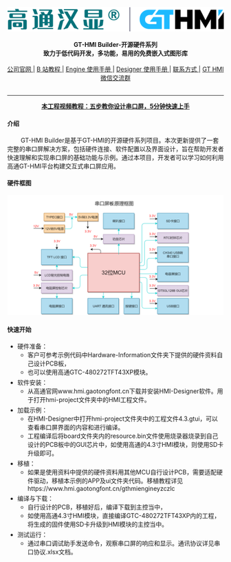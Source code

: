 <br/>

<div align="center">
    <img src="images/logo.png">
</div>

<br/>
<div align="center">  <a><b>GT-HMI Builder-开源硬件系列</b></a></div>
<div align="center">  <a><b>致力于低代码开发，多功能，易用的免费嵌入式图形库</b></a></div>

<br/>
<div align="center">
    <a href="https://www.hmi.gaotongfont.cn"
    > 公司官网 </a> |
    <a href="https://space.bilibili.com/3493293474188211/channel/collectiondetail?sid=3764678"
    > B 站教程 </a> |
    <a href="https://www.hmi.gaotongfont.cn/gthmiengineyhsc"
    > Engine 使用手册 </a> |
    <a href="https://www.hmi.gaotongfont.cn/gthmidesigneryhsc"
    > Designer 使用手册 </a> |
    <a href="http://isite.baidu.com/site/wjz7qkrv/406a2b0c-f9c7-4a08-a47a-662e862b2af4?ch=48&wid=498ccd5c05334f21a2142ba3cf628964_0_0&field=&orderBy=&categoryId=undefined&title=%E8%81%94%E7%B3%BB%E6%88%91%E4%BB%AC"
    > 联系方式 </a> |
    <a href="https://genitop-1317577547.cos.ap-nanjing.myqcloud.com/GT-HMI/GT-HMI-Groups/GT-HMI%20Communication%20groups.jpg"
    > GT HMI微信交流群 </a>
</div>
<br/>

---
<div align="center"
>
   <a href="https://www.bilibili.com/video/BV1Ce411X78C/?spm_id_from=333.999.0.0&vd_source=0d93f7ed5a2d40d6e2d321f392d5e6f3"
    > <u><b>本工程视频教程：五步教你设计串口屏，5分钟快速上手</b></u></a>
</div>

#### 介绍
&nbsp;&nbsp;&nbsp;&nbsp;&nbsp;&nbsp;&nbsp;&nbsp;GT-HMI Builder是基于GT-HMI的开源硬件系列项目。本次更新提供了一套完整的串口屏解决方案，包括硬件连接、软件配置以及界面设计，旨在帮助开发者快速理解和实现串口屏的基础功能与示例。通过本项目，开发者可以学习如何利用高通GT-HMI平台构建交互式串口屏应用。

#### 硬件框图
<div align="center">
    <img src="images/模块串口屏硬件框图.png">
</div>


#### 快速开始
<ul>
<li style="margin-bottom: 4px;">硬件准备：<ul>
<li>客户可参考示例代码中Hardware-Information文件夹下提供的硬件资料自己设计PCB板，</li><li>也可以使用高通GTC-480272TFT43XP模块。</li></ul></li>
<li style="margin-bottom: 4px;">软件安装：<ul>
<li>从高通官网www.hmi.gaotongfont.cn下载并安装HMI-Designer软件。用于打开hmi-project文件夹中的HMI工程文件。</li></ul></li>
<li style="margin-bottom: 4px;">加载示例：<ul>
<li>在HMI-Designer中打开hmi-project文件夹中的工程文件4.3.gtui，可以查看串口屏界面的内容和进行编译。</li><li>工程编译后将board文件夹内的resource.bin文件使用烧录器烧录到自己设计的PCB板中的GUI芯片中，如使用高通的4.3寸HMI模块，则使用SD卡升级即可。</li></ul></li>
<li style="margin-bottom: 4px;">移植：<ul>
<li>如果是使用资料中提供的硬件资料用其他MCU自行设计PCB，需要适配硬件驱动，移植本示例的APP及ui文件夹代码。移植教程详见https://www.hmi.gaotongfont.cn/gthmiengineyzczlc</li></ul></li>
<li style="margin-bottom: 4px;">编译与下载：<ul>
<li>自行设计的PCB，移植好后，编译下载到主控当中，</li><li>如使用高通4.3寸HMI模块，直接编译GTC-480272TFT43XP内的工程，将生成的固件使用SD卡升级到HMI模块的主控当中。</li></ul></li>
<li style="margin-bottom: 4px;">测试运行：<ul>
<li>通过串口调试助手发送命令，观察串口屏的响应和显示。通讯协议详见串口协议.xlsx文档。</li></ul></li>
</ul>




